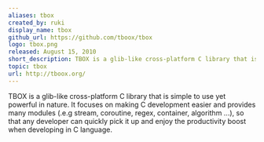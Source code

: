 ```yaml
---
aliases: tbox
created_by: ruki
display_name: tbox
github_url: https://github.com/tboox/tbox
logo: tbox.png
released: August 15, 2010
short_description: TBOX is a glib-like cross-platform C library that is simple to use yet powerful in nature.
topic: tbox
url: http://tboox.org/
---
```

TBOX is a glib-like cross-platform C library that is simple to use yet powerful in nature. It focuses on making C development easier and provides many modules (.e.g stream, coroutine, regex, container, algorithm ...), so that any developer can quickly pick it up and enjoy the productivity boost when developing in C language.

